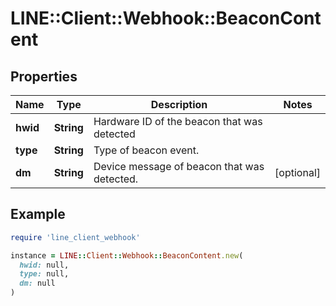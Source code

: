# LINE::Client::Webhook::BeaconContent

## Properties

| Name | Type | Description | Notes |
| ---- | ---- | ----------- | ----- |
| **hwid** | **String** | Hardware ID of the beacon that was detected |  |
| **type** | **String** | Type of beacon event. |  |
| **dm** | **String** | Device message of beacon that was detected. | [optional] |

## Example

```ruby
require 'line_client_webhook'

instance = LINE::Client::Webhook::BeaconContent.new(
  hwid: null,
  type: null,
  dm: null
)
```

